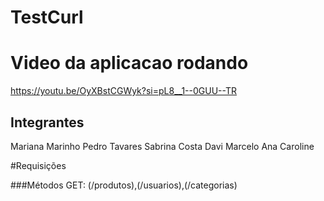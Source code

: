 # TestCurl

# Video da aplicacao rodando
https://youtu.be/OyXBstCGWyk?si=pL8__1--0GUU--TR

## Integrantes
Mariana Marinho 
Pedro Tavares
Sabrina Costa
Davi Marcelo
Ana Caroline

#Requisições

###Métodos GET: (/produtos),(/usuarios),(/categorias)

